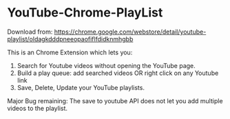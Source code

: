YouTube-Chrome-PlayList
=======================

Download from: https://chrome.google.com/webstore/detail/youtube-playlist/oldagkdddpneeopaofiflfdidknmhgbb

This is an Chrome Extension which lets you:

1. Search for Youtube videos without opening the YouTube page.
2. Build a play queue: add searched videos OR right click on any Youtube link
3. Save, Delete, Update your YouTube playlists.


Major Bug remaining:
The save to youtube API does not let you add multiple videos to the playlist.

